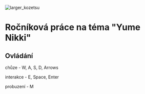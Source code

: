 ![larger_kozetsu](https://github.com/user-attachments/assets/2fbd90d5-cfa6-4287-a111-9f8089fb610a)
# Ročníková práce na téma "Yume Nikki"
## Ovládání
chůze - W, A, S, D, Arrows

interakce - E, Space, Enter

probuzení - M
